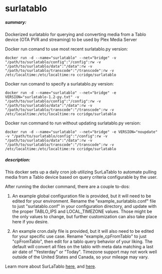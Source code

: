 # surlatablo

##### summary:
Dockerized surlatablo for querying and converting media from a Tablo device (OTA PVR and streaming) to be used by Plex Media Server

Docker run comand to use most recent surlatablo.py version:
```
docker run -d --name="surlatablo" --net="bridge" -v "/path/to/surlatablo/config":"/config":rw -v "/path/to/surlatablo/data":"/data":rw -v "/path/to/surlatablo/transcode":"/transcode":rw -v /etc/localtime:/etc/localtime:ro ccridge/surlatablo
```
Docker run comand to specify a surlatablo.py version:
```
docker run -d --name="surlatablo" --net="bridge" -e VERSION="surlatablo-1.2-py.txt" -v "/path/to/surlatablo/config":"/config":rw -v "/path/to/surlatablo/data":"/data":rw -v "/path/to/surlatablo/transcode":"/transcode":rw -v /etc/localtime:/etc/localtime:ro ccridge/surlatablo
```
Docker run command to run without updating surlatablo.py version:
```
docker run -d --name="surlatablo" --net="bridge" -e VERSION="noupdate" -v "/path/to/surlatablo/config":"/config":rw -v "/path/to/surlatablo/data":"/data":rw -v "/path/to/surlatablo/transcode":"/transcode":rw -v /etc/localtime:/etc/localtime:ro ccridge/surlatablo
```

##### description:
This docker sets up a daily cron job utilizing SurLaTablo to automate pulling media from a Tablo device based on query criteria configurable by the user.

After running the docker command, there are a couple to-dos:

1.  An example global configuration file is provided, but it will need to be edited for your environment.  Rename the "example_surlatablo.conf" file to just "surlatablo.conf" in your configuration directory, and update with the proper TABLO_IPS and LOCAL_TIMEZONE values.  Those might be the only values to change, but further customization can also take place here if you desire.

2.  An example cron.daily file is provided, but it will also need to be edited for your specific use case.  Rename "example_cpFromTablo" to just "cpFromTablo", then edit for a tablo query behavior of your liking.  The default will convert all files on the tablo with meta data matching a last air date of "Yesterday" or "Today".  Timezone support may not work well outside of the United States and Canada, so your mileage may vary.

Learn more about SurLaTablo [here](http://community.tablotv.com/discussion/1411/surlatablo-py-python-program-to-query-and-convert-tablo-recordings), and [here](http://endlessnow.com/ten/SurLaTablo/).
